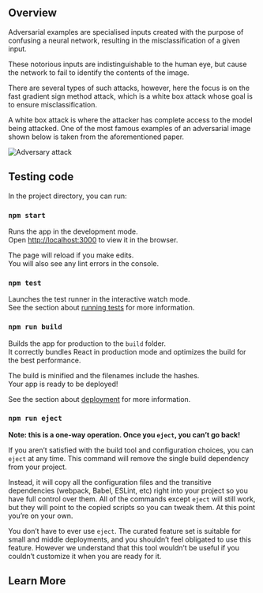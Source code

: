 ## Overview

Adversarial examples are specialised inputs created with the purpose of confusing a neural network, resulting in the misclassification of a given input. 

These notorious inputs are indistinguishable to the human eye, but cause the network to fail to identify the contents of the image. 

There are several types of such attacks, however, here the focus is on the fast gradient sign method attack, which is a white box attack whose goal is to ensure misclassification. 

A white box attack is where the attacker has complete access to the model being attacked. One of the most famous examples of an adversarial image shown below is taken from the aforementioned paper.

![Adversary attack](https://github.com/SalahMouslih/Adversary-attacks/blob/main/adversarial_example.png)


## Testing code

In the project directory, you can run:

### `npm start`

Runs the app in the development mode.\
Open [http://localhost:3000](http://localhost:3000) to view it in the browser.

The page will reload if you make edits.\
You will also see any lint errors in the console.

### `npm test`

Launches the test runner in the interactive watch mode.\
See the section about [running tests](https://facebook.github.io/create-react-app/docs/running-tests) for more information.

### `npm run build`

Builds the app for production to the `build` folder.\
It correctly bundles React in production mode and optimizes the build for the best performance.

The build is minified and the filenames include the hashes.\
Your app is ready to be deployed!

See the section about [deployment](https://facebook.github.io/create-react-app/docs/deployment) for more information.

### `npm run eject`

**Note: this is a one-way operation. Once you `eject`, you can’t go back!**

If you aren’t satisfied with the build tool and configuration choices, you can `eject` at any time. This command will remove the single build dependency from your project.

Instead, it will copy all the configuration files and the transitive dependencies (webpack, Babel, ESLint, etc) right into your project so you have full control over them. All of the commands except `eject` will still work, but they will point to the copied scripts so you can tweak them. At this point you’re on your own.

You don’t have to ever use `eject`. The curated feature set is suitable for small and middle deployments, and you shouldn’t feel obligated to use this feature. However we understand that this tool wouldn’t be useful if you couldn’t customize it when you are ready for it.

## Learn More


